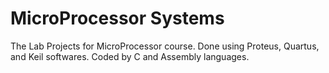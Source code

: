 # MicroProcessor Systems
 The Lab Projects for MicroProcessor course. Done using Proteus, Quartus, and Keil softwares. Coded by C and Assembly languages. 
